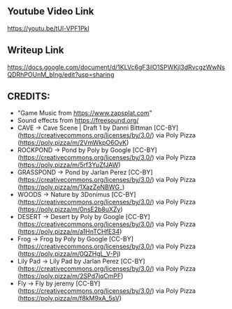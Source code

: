 ## Youtube Video Link
https://youtu.be/tUl-VPF1PkI

## Writeup Link
https://docs.google.com/document/d/1KLVc6gF3ilO1SPWKjl3dRvcgzWwNsQDRhPOUnM_bIng/edit?usp=sharing

## CREDITS:
- "Game Music from https://www.zapsplat.com"
- Sound effects from https://freesound.org/ 
- CAVE -> Cave Scene | Draft 1 by Danni Bittman [CC-BY] (https://creativecommons.org/licenses/by/3.0/) via Poly Pizza (https://poly.pizza/m/2VmWkpO6OvK)
- ROCKPOND -> Pond by Poly by Google [CC-BY] (https://creativecommons.org/licenses/by/3.0/) via Poly Pizza (https://poly.pizza/m/5rf3YuZfJAW)
- GRASSPOND -> Pond by Jarlan Perez [CC-BY] (https://creativecommons.org/licenses/by/3.0/) via Poly Pizza (https://poly.pizza/m/1XazZeNBWG_)
- WOODS -> Nature by 3Donimus [CC-BY] (https://creativecommons.org/licenses/by/3.0/) via Poly Pizza (https://poly.pizza/m/0nsE2b8uXZy)
- DESERT -> Desert by Poly by Google [CC-BY] (https://creativecommons.org/licenses/by/3.0/) via Poly Pizza (https://poly.pizza/m/a1HnTCHfE34)
- Frog -> Frog by Poly by Google [CC-BY] (https://creativecommons.org/licenses/by/3.0/) via Poly Pizza (https://poly.pizza/m/0QZHgL_V-Pj)
- Lily Pad -> Lily Pad by Jarlan Perez [CC-BY] (https://creativecommons.org/licenses/by/3.0/) via Poly Pizza (https://poly.pizza/m/2SPd7jqCmPF)
- Fly -> Fly by jeremy [CC-BY] (https://creativecommons.org/licenses/by/3.0/) via Poly Pizza (https://poly.pizza/m/f8kM9xA_5sV)
